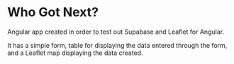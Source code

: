 # Who Got Next?

Angular app created in order to test out Supabase and Leaflet for Angular.

It has a simple form, table for displaying the data entered through the form, and a Leaflet map displaying the data created.
